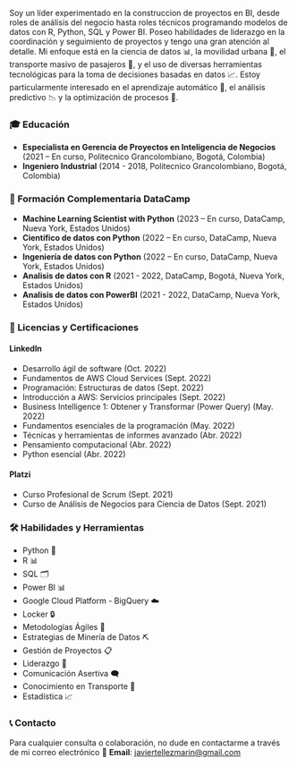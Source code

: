 
Soy un líder experimentado en la construccion de proyectos en BI, desde roles de análisis del negocio hasta roles técnicos programando modelos de datos con R, Python, SQL y Power BI. Poseo habilidades de liderazgo en la coordinación y seguimiento de proyectos y tengo una gran atención al detalle. Mi enfoque está en la ciencia de datos 📊, la movilidad urbana 🌱, el transporte masivo de pasajeros 🚌, y el uso de diversas herramientas tecnológicas para la toma de decisiones basadas en datos 📈.
Estoy particularmente interesado en el aprendizaje automático 🤖, el análisis predictivo 📉 y la optimización de procesos 🔄.


### 🎓 Educación

- **Especialista en Gerencia de Proyectos en Inteligencia de Negocios** (2021 – En curso, Politecnico Grancolombiano, Bogotá, Colombia)
- **Ingeniero Industrial** (2014 - 2018, Politecnico Grancolombiano, Bogotá, Colombia)

### 📘 Formación Complementaria DataCamp

- **Machine Learning Scientist with Python** (2023 – En curso, DataCamp, Nueva York, Estados Unidos)
- **Científico de datos con Python** (2022 – En curso, DataCamp, Nueva York, Estados Unidos)
- **Ingeniería de datos con Python** (2022 – En curso, DataCamp, Nueva York, Estados Unidos)
- **Analisis de datos con R** (2021 - 2022, DataCamp, Bogotá, Nueva York, Estados Unidos)
- **Analisis de datos con PowerBI** (2021 - 2022, DataCamp, Nueva York, Estados Unidos)

### 📜 Licencias y Certificaciones

#### LinkedIn
- Desarrollo ágil de software (Oct. 2022)
- Fundamentos de AWS Cloud Services (Sept. 2022)
- Programación: Estructuras de datos (Sept. 2022)
- Introducción a AWS: Servicios principales (Sept. 2022)
- Business Intelligence 1: Obtener y Transformar (Power Query) (May. 2022)
- Fundamentos esenciales de la programación (May. 2022)
- Técnicas y herramientas de informes avanzado (Abr. 2022)
- Pensamiento computacional (Abr. 2022)
- Python esencial (Abr. 2022)

#### Platzi
- Curso Profesional de Scrum (Sept. 2021)
- Curso de Análisis de Negocios para Ciencia de Datos (Sept. 2021)


### 🛠️ Habilidades y Herramientas

- Python 🐍
- R 📊
- SQL 🗂️
- Power BI 📊
- Google Cloud Platform - BigQuery ☁️
- Locker 🔒
- Metodologías Ágiles 🔄
- Estrategias de Minería de Datos ⛏️
- Gestión de Proyectos 📋
- Liderazgo 👥
- Comunicación Asertiva 🗨️
- Conocimiento en Transporte 🚌
- Estadística 📈

### 📞 Contacto

Para cualquier consulta o colaboración, no dude en contactarme a través de mi correo electrónico
📧 **Email**: [javiertellezmarin@gmail.com](mailto:javiertellezmarin@gmail.com)

